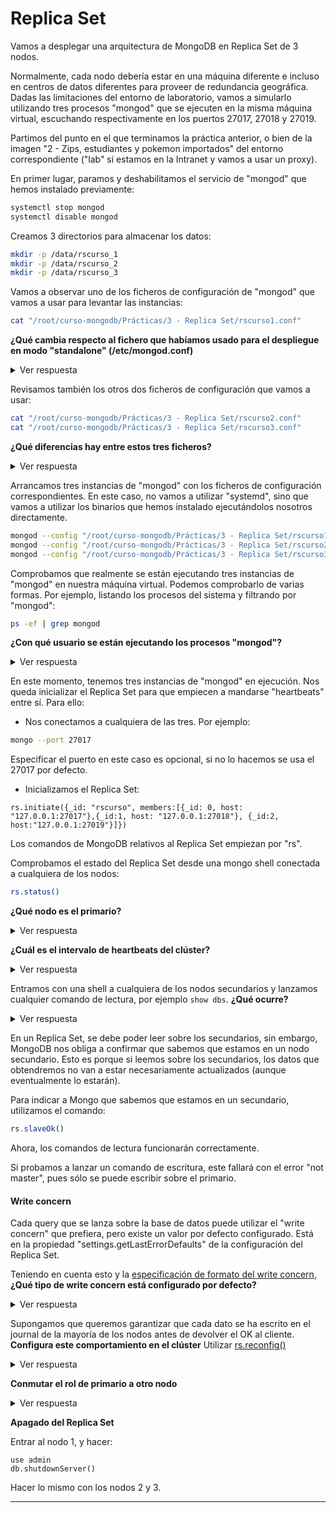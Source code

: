# Replica Set

Vamos a desplegar una arquitectura de MongoDB en Replica Set de 3 nodos.

Normalmente, cada nodo debería estar en una máquina diferente e incluso en centros de datos diferentes para proveer de redundancia geográfica. Dadas las limitaciones del entorno de laboratorio, vamos a simularlo utilizando tres procesos "mongod" que se ejecuten en la misma máquina virtual, escuchando respectivamente en los puertos 27017, 27018 y 27019.

Partimos del punto en el que terminamos la práctica anterior, o bien de la imagen "2 - Zips, estudiantes y pokemon importados" del entorno correspondiente ("lab" si estamos en la Intranet y vamos a usar un proxy).

En primer lugar, paramos y deshabilitamos el servicio de "mongod" que hemos instalado previamente:
```bash
systemctl stop mongod
systemctl disable mongod
```

Creamos 3 directorios para almacenar los datos:

```bash
mkdir -p /data/rscurso_1
mkdir -p /data/rscurso_2
mkdir -p /data/rscurso_3
```

Vamos a observar uno de los ficheros de configuración de "mongod" que vamos a usar para levantar las instancias:
```bash
cat "/root/curso-mongodb/Prácticas/3 - Replica Set/rscurso1.conf"
```

**¿Qué cambia respecto al fichero que habíamos usado para el despliegue en modo "standalone" (/etc/mongod.conf)**

<details>
<summary>Ver respuesta</summary>
<p>

La diferencia fundamental es la introducción de la sección "replication", con una única propiedad, el nombre del Replica Set: "rscurso".

Además, cambian los directorios en los que se van a almacenar los datos ("storage.dbPath") y los logs ("systemLog.path"), para que estos se guarden en el directorio que acabamos de crear.

</p>
</details>  

Revisamos también los otros dos ficheros de configuración que vamos a usar:
```bash
cat "/root/curso-mongodb/Prácticas/3 - Replica Set/rscurso2.conf"
cat "/root/curso-mongodb/Prácticas/3 - Replica Set/rscurso3.conf"
```

**¿Qué diferencias hay entre estos tres ficheros?**

<details>
<summary>Ver respuesta</summary>
<p>

Cambian los paths de datos y logs y el puerto de escucha.

</p>
</details>  

Arrancamos tres instancias de "mongod" con los ficheros de configuración correspondientes. En este caso, no vamos a utilizar "systemd", sino que vamos a utilizar los binarios que hemos instalado ejecutándolos nosotros directamente.

```bash
mongod --config "/root/curso-mongodb/Prácticas/3 - Replica Set/rscurso1.conf"
mongod --config "/root/curso-mongodb/Prácticas/3 - Replica Set/rscurso2.conf"
mongod --config "/root/curso-mongodb/Prácticas/3 - Replica Set/rscurso3.conf"
```

Comprobamos que realmente se están ejecutando tres instancias de "mongod" en nuestra máquina virtual. Podemos comprobarlo de varias formas. Por ejemplo, listando los procesos del sistema y filtrando por "mongod":

```bash
ps -ef | grep mongod
```

**¿Con qué usuario se están ejecutando los procesos "mongod"?**
<details>
<summary>Ver respuesta</summary>
<p>

Se ejecutan como usuario "root".

Cuando hemos ejecutado la base de datos utilizando "systemd", el usuario que ejecutaba la base de datos era un usuario específico llamado "mongod". Esta, y otras opciones de ejecución a nivel de sistema operativo estaban especificadas en lo que se llama el fichero de definición de servicio de "systemd", que se ha creado autmáticamente cuando hemos hecho la instalación a través de Yum.

Como referencia, este es el contenido de dicho fichero ("/usr/lib/systemd/system/mongod.service"):

```bash
[Unit]
Description=MongoDB Database Server
Documentation=https://docs.mongodb.org/manual
After=network.target

[Service]
User=mongod
Group=mongod
Environment="OPTIONS=-f /etc/mongod.conf"
EnvironmentFile=-/etc/sysconfig/mongod
ExecStart=/usr/bin/mongod $OPTIONS
ExecStartPre=/usr/bin/mkdir -p /var/run/mongodb
ExecStartPre=/usr/bin/chown mongod:mongod /var/run/mongodb
ExecStartPre=/usr/bin/chmod 0755 /var/run/mongodb
PermissionsStartOnly=true
PIDFile=/var/run/mongodb/mongod.pid
Type=forking
# file size
LimitFSIZE=infinity
# cpu time
LimitCPU=infinity
# virtual memory size
LimitAS=infinity
# open files
LimitNOFILE=64000
# processes/threads
LimitNPROC=64000
# locked memory
LimitMEMLOCK=infinity
# total threads (user+kernel)
TasksMax=infinity
TasksAccounting=false
# Recommended limits for for mongod as specified in
# http://docs.mongodb.org/manual/reference/ulimit/#recommended-settings

[Install]
WantedBy=multi-user.target
```

</p>
</details>  

En este momento, tenemos tres instancias de "mongod" en ejecución. Nos queda inicializar el Replica Set para que empiecen a mandarse "heartbeats" entre sí. Para ello:

* Nos conectamos a cualquiera de las tres. Por ejemplo:
```bash
mongo --port 27017
```
Especificar el puerto en este caso es opcional, si no lo hacemos se usa el 27017 por defecto.

* Inicializamos el Replica Set:
```
rs.initiate({_id: "rscurso", members:[{_id: 0, host: "127.0.0.1:27017"},{_id:1, host: "127.0.0.1:27018"}, {_id:2, host:"127.0.0.1:27019"}]})
```

Los comandos de MongoDB relativos al Replica Set empiezan por "rs".

Comprobamos el estado del Replica Set desde una mongo shell conectada a cualquiera de los nodos:
```bash
rs.status()
```

**¿Qué nodo es el primario?**
<details>
<summary>Ver respuesta</summary>
<p>

Puede ser cualquiera de los nodos. El campo "state" de cada elemento del array "members" nos lo da en forma numérica y el campo "stateStr" lo da en formato legible. Los estados en los que puede estar un miembro se definen [aquí](https://docs.mongodb.com/manual/reference/replica-states/).

</p>
</details>

**¿Cuál es el intervalo de heartbeats del clúster?**
<details>
<summary>Ver respuesta</summary>
<p>

2 segundos, como podemos ver en el campo "heartBeatIntervalMillis"

</p>
</details>

Entramos con una shell a cualquiera de los nodos secundarios y lanzamos cualquier comando de lectura, por ejemplo ```show dbs```. **¿Qué ocurre?**

<details>
<summary>Ver respuesta</summary>
<p>

Nos saltará un error de tipo "not master and slaveOk=false".

</p>
</details>

En un Replica Set, se debe poder leer sobre los secundarios, sin embargo, MongoDB nos obliga a confirmar que sabemos que estamos en un nodo secundario. Esto es porque si leemos sobre los secundarios, los datos que obtendremos no van a estar necesariamente actualizados (aunque eventualmente lo estarán).

Para indicar a Mongo que sabemos que estamos en un secundario, utilizamos el comando:
```js
rs.slaveOk()
```

Ahora, los comandos de lectura funcionarán correctamente.

Si probamos a lanzar un comando de escritura, este fallará con el error "not master", pues sólo se puede escribir sobre el primario.

#### Write concern
Cada query que se lanza sobre la base de datos puede utilizar el "write concern" que prefiera, pero existe un valor por defecto configurado. Está en la propiedad "settings.getLastErrorDefaults" de la configuración del Replica Set.

Teniendo en cuenta esto y la [especificación de formato del write concern](https://docs.mongodb.com/manual/reference/write-concern/#write-concern), **¿Qué tipo de write concern está configurado por defecto?**

<details>
<summary>Ver respuesta</summary>
<p>

* w: 1 significa que las escrituras se confirmarán cuando se hayan escrito en el nodo primario.
* wtimeout: 0 significa que no hay timeout de escritura.

Además, puede caber la duda de si es necesario que el dato haya sido consolidado en el journal. [Este artículo](https://docs.mongodb.com/manual/reference/write-concern/#replica-sets) lista todas las casuísticas posibles. En nuestro caso, tenemos "w:1" y "j" no especificado, por lo que basta con que el primario haya escrito el dato en memoria para darlo por válido. **Esto supone que no hay garantía de que el último dato escrito se haya consolidado a disco en caso de caída del nodo**

</p>
</details>

Supongamos que queremos garantizar que cada dato se ha escrito en el journal de la mayoría de los nodos antes de devolver el OK al cliente. **Configura este comportamiento en el clúster** Utilizar [rs.reconfig()](https://docs.mongodb.com/manual/reference/method/rs.reconfig/)

<details>
<summary>Ver respuesta</summary>
<p>

La especificación de writeConcern que queremos es:
```js
{
  w: "majority",
  j: true,
  wtimeout: 0
}
```
La propiedad "j: true" en realidad sería opcional porque está gobernada por el valor de configuración "writeConcernMajorityJournalDefault", que ya está a "true". Esto se explica en el artículo con las casuísticas del writeConcern. No hay problema por explicitarla.

Ahora, para aplicar la nueva configuración, lanzamos desde el primario:

```
configuracion = rs.conf()
configuracion.settings.getLastErrorDefaults = {w: "majority", j: true, wtimeout: 0}
rs.reconfig(configuracion)
```

Y comprobamos que todo ha funcionado lanzando de nuevo ```rs.conf()```

</p>
</details>

**Conmutar el rol de primario a otro nodo**
<details>
<summary>Ver respuesta</summary>
<p>

Entramos al primario y ejecutamos ```rs.stepDown()```.

Comprobamos que se elige otro nodo primario con ```rs.status()```.

</p>
</details>

**Apagado del Replica Set**

Entrar al nodo 1, y hacer:
```
use admin
db.shutdownServer()
```
Hacer lo mismo con los nodos 2 y 3.

---
